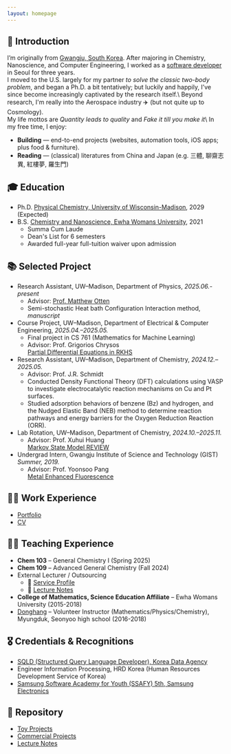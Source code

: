 ```yaml
---
layout: homepage
---
```

## 👋 Introduction

I’m originally from [Gwangju, South Korea](https://en.wikipedia.org/wiki/Gwangju). After majoring in Chemistry, Nanoscience, and Computer Engineering, I worked as a [software developer](./assets/Portfolio.pdf) in Seoul for three years.  
I moved to the U.S. largely for my partner *to solve the classic two-body problem*, and began a Ph.D. a bit tentatively; but luckily and happily, I’ve since become increasingly captivated by the research itself.\\
Beyond research, I'm really into the Aerospace industry ✈️ (but not quite up to Cosmology).  
My life mottos are *Quantity leads to quality* and *Fake it till you make it*\\
In my free time, I enjoy:
- **Building** — end-to-end projects (websites, automation tools, iOS apps; plus food & furniture).
- **Reading** — (classical) literatures from China and Japan (e.g. 三體, 聊齋志異, 紅樓夢, 羅生門)

## 🎓 Education
* Ph.D. [Physical Chemistry, University of Wisconsin-Madison](https://chem.wisc.edu/theoretical-computational/), 2029 (Expected)
* B.S. [Chemistry and Nanoscience, Ewha Womans University](https://myr.ewha.ac.kr/engchem/index.do), 2021
  * Summa Cum Laude
  * Dean's List for 6 semesters
  * Awarded full-year full-tuition waiver upon admission

## 📚 Selected Project
- Research Assistant, UW–Madison, Department of Physics, *2025.06.- present*
  - Advisor: [Prof. Matthew Otten](https://otten.physics.wisc.edu)
  - Semi-stochastic Heat bath Configuration Interaction method, *manuscript*
- Course Project, UW–Madison, Department of Electrical & Computer Engineering, *2025.04.–2025.05.*
  - Final project in CS 761 (Mathematics for Machine Learning)
  - Advisor: Prof. Grigorios Chrysos  
  [Partial Differential Equations in RKHS](./assets/PDE_RKHS.pdf)
- Research Assistant, UW–Madison, Department of Chemistry, *2024.12.–2025.05.*
  - Advisor: Prof. J.R. Schmidt  
  - Conducted Density Functional Theory (DFT) calculations using VASP to investigate electrocatalytic reaction mechanisms on Cu and Pt surfaces.
  - Studied adsorption behaviors of benzene (Bz) and hydrogen, and the Nudged Elastic Band (NEB) method to determine reaction pathways and energy barriers for the Oxygen Reduction Reaction (ORR).
- Lab Rotation, UW–Madison, Department of Chemistry, *2024.10.–2025.11.*  
  - Advisor: Prof. Xuhui Huang  
  [Markov State Model REVIEW](./assets/MSM.pdf)
- Undergrad Intern, Gwangju Institute of Science and Technology (GIST) *Summer, 2019.*
  - Advisor: Prof. Yoonsoo Pang  
  [Metal Enhanced Fluorescence](./assets/MEF_THEORY.pdf)


## 👷‍♀️ Work Experience
- [Portfolio](./assets/Portfolio.pdf)
- [CV](https://www.linkedin.com/in/haejung-koh/)

## 🧑‍🏫 Teaching Experience
- **Chem 103** – General Chemistry I (Spring 2025)  
- **Chem 109** – Advanced General Chemistry (Fall 2024)  
- External Lecturer / Outsourcing
  - 🔗 [Service Profile](https://soomgo.com/profile/users/12391091?from=my_info_preview)  
  - 📖 [Lecture Notes](https://github.com/MaximHelio/Curriculae)
- **College of Mathematics, Science Education Affiliate** – Ewha Womans University (2015-2018)  
- [Donghang](https://www.donghaeng.seoul.kr/main.do) – Volunteer Instructor (Mathematics/Physics/Chemistry), Myungduk, Seonyoo high school (2016-2018)

## 🎖 Credentials & Recognitions
* [SQLD (Structured Query Language Developer), Korea Data Agency](https://en.wikipedia.org/wiki/Oracle_SQL_Developer)
* Engineer Information Processing, HRD Korea (Human Resources Development Service of Korea)
* [Samsung Software Academy for Youth (SSAFY) 5th, Samsung Electronics](https://csr.samsung.com/en/program/samsung-sw-academy-for-youth)

## 📂 Repository
- [Toy Projects](https://github.com/MaximHelio)
- [Commercial Projects](https://github.com/gogomaya)
- [Lecture Notes](https://github.com/MaximHelio/Curriculae)